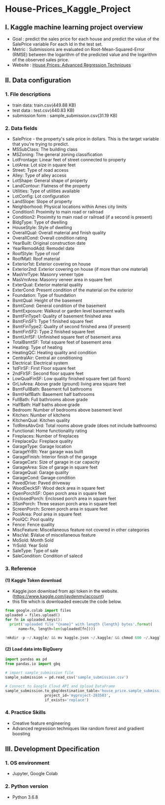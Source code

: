 # House-Prices_Kaggle_Project

## I. Kaggle machine learning project overview

- Goal :   predict the sales price for each house and predict the value of the SalePrice variable For each Id in the test set.  
- Metric : Submissions are evaluated on Root-Mean-Squared-Error (RMSE) between the logarithm of the predicted value and the logarithm of the observed sales price.
- Website : [House Prices: Advanced Regression Techniques](https://www.kaggle.com/search?q=house+prices+%3A)

## II. Data configuration
### 1. File descriptions
- train data:  train.csv(449.88 KB)
- test data : test.csv(440.83 KB)
- submission form : sample_submission.csv(31.19 KB)

### 2. Data fields
- SalePrice - the property's sale price in dollars. This is the target variable that you're trying to predict.
- MSSubClass: The building class
- MSZoning: The general zoning classification
- LotFrontage: Linear feet of street connected to property
- LotArea: Lot size in square feet
- Street: Type of road access
- Alley: Type of alley access
- LotShape: General shape of property
- LandContour: Flatness of the property
- Utilities: Type of utilities available
- LotConfig: Lot configuration
- LandSlope: Slope of property
- Neighborhood: Physical locations within Ames city limits
- Condition1: Proximity to main road or railroad
- Condition2: Proximity to main road or railroad (if a second is present)
- BldgType: Type of dwelling
- HouseStyle: Style of dwelling
- OverallQual: Overall material and finish quality
- OverallCond: Overall condition rating
- YearBuilt: Original construction date
- YearRemodAdd: Remodel date
- RoofStyle: Type of roof
- RoofMatl: Roof material
- Exterior1st: Exterior covering on house
- Exterior2nd: Exterior covering on house (if more than one material)
- MasVnrType: Masonry veneer type
- MasVnrArea: Masonry veneer area in square feet
- ExterQual: Exterior material quality
- ExterCond: Present condition of the material on the exterior
- Foundation: Type of foundation
- BsmtQual: Height of the basement
- BsmtCond: General condition of the basement
- BsmtExposure: Walkout or garden level basement walls
- BsmtFinType1: Quality of basement finished area
- BsmtFinSF1: Type 1 finished square feet
- BsmtFinType2: Quality of second finished area (if present)
- BsmtFinSF2: Type 2 finished square feet
- BsmtUnfSF: Unfinished square feet of basement area
- TotalBsmtSF: Total square feet of basement area
- Heating: Type of heating
- HeatingQC: Heating quality and condition
- CentralAir: Central air conditioning
- Electrical: Electrical system
- 1stFlrSF: First Floor square feet
- 2ndFlrSF: Second floor square feet
- LowQualFinSF: Low quality finished square feet (all floors)
- GrLivArea: Above grade (ground) living area square feet
- BsmtFullBath: Basement full bathrooms
- BsmtHalfBath: Basement half bathrooms
- FullBath: Full bathrooms above grade
- HalfBath: Half baths above grade
- Bedroom: Number of bedrooms above basement level
- Kitchen: Number of kitchens
- KitchenQual: Kitchen quality
- TotRmsAbvGrd: Total rooms above grade (does not include bathrooms)
- Functional: Home functionality rating
- Fireplaces: Number of fireplaces
- FireplaceQu: Fireplace quality
- GarageType: Garage location
- GarageYrBlt: Year garage was built
- GarageFinish: Interior finish of the garage
- GarageCars: Size of garage in car capacity
- GarageArea: Size of garage in square feet
- GarageQual: Garage quality
- GarageCond: Garage condition
- PavedDrive: Paved driveway
- WoodDeckSF: Wood deck area in square feet
- OpenPorchSF: Open porch area in square feet
- EnclosedPorch: Enclosed porch area in square feet
- 3SsnPorch: Three season porch area in square feet
- ScreenPorch: Screen porch area in square feet
- PoolArea: Pool area in square feet
- PoolQC: Pool quality
- Fence: Fence quality
- MiscFeature: Miscellaneous feature not covered in other categories
- MiscVal: $Value of miscellaneous feature
- MoSold: Month Sold
- YrSold: Year Sold
- SaleType: Type of sale
- SaleCondition: Condition of salecd

### 3. Reference
#### (1) Kaggle Token download
- Kaggle.json download from api token in the website.(https://www.kaggle.com/jaydenmy/account)
- this file which is downloaded execute the code below.

~~~ python
from google.colab import files
uploaded = files.upload()
for fn in uploaded.keys():
  print('uploaded file "{name}" with length {length} bytes'.format(
      name=fn, length=len(uploaded[fn])))
  
!mkdir -p ~/.kaggle/ && mv kaggle.json ~/.kaggle/ && chmod 600 ~/.kaggle/kaggle.json
~~~
#### (2) Load data into BigQuery
~~~ python
import pandas as pd
from pandas.io import gbq

# import sample_submission file
sample_submission = pd.read_csv('sample_submission.csv')

# Connect to Google Cloud API and Upload DataFrame
sample_submission.to_gbq(destination_table='house_price.sample_submission', 
                  project_id='myproject-283503', 
                  if_exists='replace')
~~~

### 4. Practice Skills
- Creative feature engineering 
- Advanced regression techniques like random forest and gradient boosting

## III. Development Dpecification
### 1. OS environment
- Jupyter, Google Colab

### 2. Python version
- Python 3.6.8